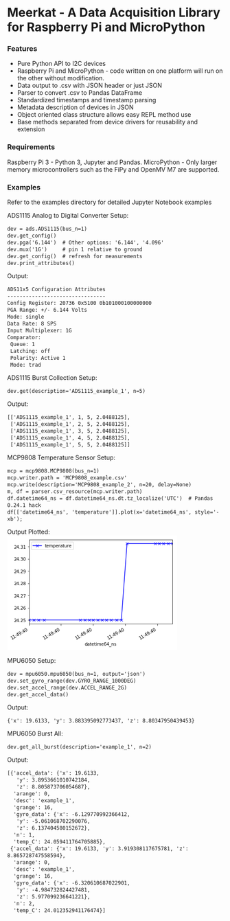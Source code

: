 # Meerkat - A Data Acquisition Library for Raspberry Pi and MicroPython

### Features  

* Pure Python API to I2C devices
* Raspberry Pi and MicroPython - code written on one platform will run on the other without modification.  
* Data output to .csv with JSON header or just JSON
* Parser to convert .csv to Pandas DataFrame
* Standardized timestamps and timestamp parsing  
* Metadata description of devices in JSON
* Object oriented class structure allows easy REPL method use
* Base methods separated from device drivers for reusability and extension

### Requirements  
Raspberry Pi 3 - Python 3, Jupyter and Pandas.
MicroPython - Only larger memory microcontrollers such as the FiPy and OpenMV M7 are supported.

### Examples  

Refer to the examples directory for detailed Jupyter Notebook examples

ADS1115 Analog to Digital Converter Setup:
```
dev = ads.ADS1115(bus_n=1)
dev.get_config()
dev.pga('6.144')  # Other options: '6.144', '4.096'
dev.mux('1G')     # pin 1 relative to ground
dev.get_config()  # refresh for measurements
dev.print_attributes()
```
Output:
```
ADS11x5 Configuration Attributes
--------------------------------
Config Register: 20736 0x5100 0b101000100000000
PGA Range: +/- 6.144 Volts
Mode: single
Data Rate: 8 SPS
Input Multiplexer: 1G
Comparator:
 Queue: 1
 Latching: off
 Polarity: Active 1
 Mode: trad
```

ADS1115 Burst Collection Setup:
```
dev.get(description='ADS1115_example_1', n=5)
```
Output:
```
[['ADS1115_example_1', 1, 5, 2.0488125],
 ['ADS1115_example_1', 2, 5, 2.0488125],
 ['ADS1115_example_1', 3, 5, 2.0488125],
 ['ADS1115_example_1', 4, 5, 2.0488125],
 ['ADS1115_example_1', 5, 5, 2.0488125]]
```

MCP9808 Temperature Sensor Setup:
```
mcp = mcp9808.MCP9808(bus_n=1)
mcp.writer.path = 'MCP9808_example.csv'
mcp.write(description='MCP9808_example_2', n=20, delay=None)
m, df = parser.csv_resource(mcp.writer.path)
df.datetime64_ns = df.datetime64_ns.dt.tz_localize('UTC')  # Pandas 0.24.1 hack
df[['datetime64_ns', 'temperature']].plot(x='datetime64_ns', style='-xb');
```
Output Plotted:  
![mcp_temp](./docs/images/readme_mcp_example.png)

MPU6050 Setup:  
```
dev = mpu6050.mpu6050(bus_n=1, output='json')
dev.set_gyro_range(dev.GYRO_RANGE_1000DEG)
dev.set_accel_range(dev.ACCEL_RANGE_2G)
dev.get_accel_data()
```  
Output:  
```
{'x': 19.6133, 'y': 3.883395092773437, 'z': 8.80347950439453}
```  
MPU6050 Burst All:
```
dev.get_all_burst(description='example_1', n=2)
```

Output:
```
[{'accel_data': {'x': 19.6133,
   'y': 3.8953661010742184,
   'z': 8.805873706054687},
  'arange': 0,
  'desc': 'example_1',
  'grange': 16,
  'gyro_data': {'x': -6.129770992366412,
   'y': -5.061068702290076,
   'z': 6.137404580152672},
  'n': 1,
  'temp_C': 24.059411764705885},
 {'accel_data': {'x': 19.6133, 'y': 3.919308117675781, 'z': 8.865728747558594},
  'arange': 0,
  'desc': 'example_1',
  'grange': 16,
  'gyro_data': {'x': -6.320610687022901,
   'y': -4.984732824427481,
   'z': 5.977099236641221},
  'n': 2,
  'temp_C': 24.012352941176474}]
```
